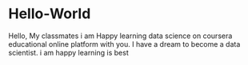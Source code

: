 # Hello-World
Hello, My classmates i am Happy learning data science on coursera educational online platform with you. I have a dream to become a data scientist.
i am happy 
 learning is best
